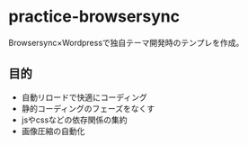 # practice-browsersync
Browsersync×Wordpressで独自テーマ開発時のテンプレを作成。

## 目的
- 自動リロードで快適にコーディング
- 静的コーディングのフェーズをなくす
- jsやcssなどの依存関係の集約
- 画像圧縮の自動化
